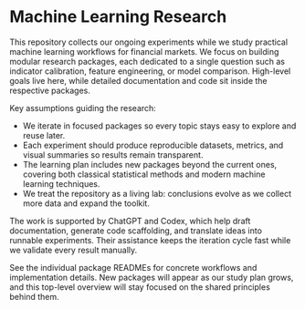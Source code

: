 ﻿# Machine Learning Research

This repository collects our ongoing experiments while we study practical machine learning workflows for financial markets. We focus on building modular research packages, each dedicated to a single question such as indicator calibration, feature engineering, or model comparison. High-level goals live here, while detailed documentation and code sit inside the respective packages.

Key assumptions guiding the research:
- We iterate in focused packages so every topic stays easy to explore and reuse later.
- Each experiment should produce reproducible datasets, metrics, and visual summaries so results remain transparent.
- The learning plan includes new packages beyond the current ones, covering both classical statistical methods and modern machine learning techniques.
- We treat the repository as a living lab: conclusions evolve as we collect more data and expand the toolkit.

The work is supported by ChatGPT and Codex, which help draft documentation, generate code scaffolding, and translate ideas into runnable experiments. Their assistance keeps the iteration cycle fast while we validate every result manually.

See the individual package READMEs for concrete workflows and implementation details. New packages will appear as our study plan grows, and this top-level overview will stay focused on the shared principles behind them.
